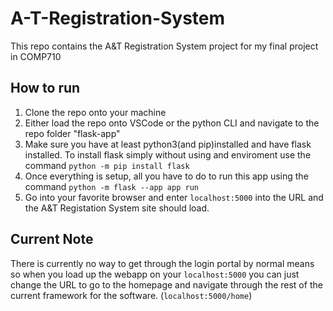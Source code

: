 # A-T-Registration-System
This repo contains the A&amp;T Registration System project for my final project in COMP710

How to run
---
1. Clone the repo onto your machine
2. Either load the repo onto VSCode or the python CLI and navigate to the repo folder "flask-app"
3. Make sure you have at least python3(and pip)installed and have flask installed. To install flask simply without using and enviroment use the command `python -m pip install flask`
4. Once everything is setup, all you have to do to run this app using the command `python -m flask --app app run`
5. Go into your favorite browser and enter `localhost:5000` into the URL and the A&amp;T Registation System site should load.

Current Note
---
There is currently no way to get through the login portal by normal means so when you load up the webapp on your `localhost:5000` you can just change the URL to go to the homepage and navigate through the rest of the current framework for the software. (`localhost:5000/home`)
